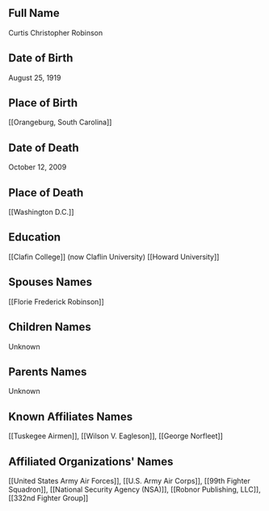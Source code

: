 ## Full Name
Curtis Christopher Robinson

## Date of Birth
August 25, 1919

## Place of Birth
[[Orangeburg, South Carolina]]

## Date of Death
October 12, 2009

## Place of Death
[[Washington D.C.]]

## Education
[[Clafin College]] (now Claflin University)
[[Howard University]]

## Spouses Names
[[Florie Frederick Robinson]]

## Children Names
Unknown

## Parents Names
Unknown

## Known Affiliates Names
[[Tuskegee Airmen]], [[Wilson V. Eagleson]], [[George Norfleet]]

## Affiliated Organizations' Names
[[United States Army Air Forces]], [[U.S. Army Air Corps]], [[99th Fighter Squadron]], [[National Security Agency (NSA)]], [[Robnor Publishing, LLC]], [[332nd Fighter Group]]

